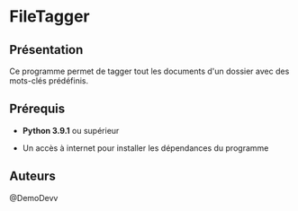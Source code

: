 # FileTagger

## Présentation

Ce programme permet de tagger tout les documents d'un dossier avec des mots-clés prédéfinis.

## Prérequis

- **Python 3.9.1** ou supérieur

- Un accès à internet pour installer les dépendances du programme

## Auteurs

@DemoDevv
